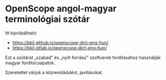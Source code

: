 # OpenScope angol-magyar terminológiai szótár

Itt kipróbálható:

* https://bkil.github.io/openscope-dict-eng-hun/
* https://bkil.gitlab.io/openscope-dict-eng-hun/

Ezt a szótárat „szabad” és „nyílt forrású” szoftverek fordításához használják magyar fordítócsapatok.

Szeretettel várjuk a közreműködést, javításokat.
